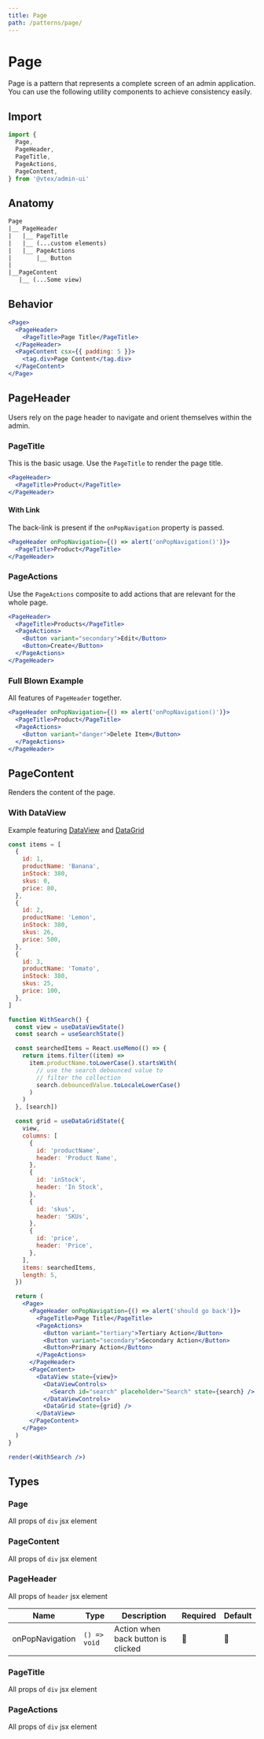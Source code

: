 ```yaml
---
title: Page
path: /patterns/page/
---
```


# Page

Page is a pattern that represents a complete screen of an admin application. You can use the following utility components to achieve consistency easily.

## Import

```jsx isStatic
import {
  Page,
  PageHeader,
  PageTitle,
  PageActions,
  PageContent,
} from '@vtex/admin-ui'
```

## Anatomy

```txt isStatic
Page
|__ PageHeader
|   |__ PageTitle
|   |__ (...custom elements)
|   |__ PageActions
|       |__ Button
|
|__PageContent
   |__ (...Some view)
```

## Behavior

```jsx
<Page>
  <PageHeader>
    <PageTitle>Page Title</PageTitle>
  </PageHeader>
  <PageContent csx={{ padding: 5 }}>
    <tag.div>Page Content</tag.div>
  </PageContent>
</Page>
```

## PageHeader

Users rely on the page header to navigate and orient themselves within the admin.

### PageTitle

This is the basic usage. Use the `PageTitle` to render the page title.

```jsx
<PageHeader>
  <PageTitle>Product</PageTitle>
</PageHeader>
```

#### With Link

The back-link is present if the `onPopNavigation` property is passed.

```jsx
<PageHeader onPopNavigation={() => alert('onPopNavigation()')}>
  <PageTitle>Product</PageTitle>
</PageHeader>
```

### PageActions

Use the `PageActions` composite to add actions that are relevant for the whole page.

```jsx
<PageHeader>
  <PageTitle>Products</PageTitle>
  <PageActions>
    <Button variant="secondary">Edit</Button>
    <Button>Create</Button>
  </PageActions>
</PageHeader>
```

### Full Blown Example

All features of `PageHeader` together.

```jsx
<PageHeader onPopNavigation={() => alert('onPopNavigation()')}>
  <PageTitle>Product</PageTitle>
  <PageActions>
    <Button variant="danger">Delete Item</Button>
  </PageActions>
</PageHeader>
```

## PageContent

Renders the content of the page.

### With DataView

Example featuring [DataView](/patterns/data-view/) and [DataGrid](/data-grid/)

```jsx noInline
const items = [
  {
    id: 1,
    productName: 'Banana',
    inStock: 380,
    skus: 0,
    price: 80,
  },
  {
    id: 2,
    productName: 'Lemon',
    inStock: 380,
    skus: 26,
    price: 500,
  },
  {
    id: 3,
    productName: 'Tomato',
    inStock: 380,
    skus: 25,
    price: 100,
  },
]

function WithSearch() {
  const view = useDataViewState()
  const search = useSearchState()

  const searchedItems = React.useMemo(() => {
    return items.filter((item) =>
      item.productName.toLowerCase().startsWith(
        // use the search debounced value to
        // filter the collection
        search.debouncedValue.toLocaleLowerCase()
      )
    )
  }, [search])

  const grid = useDataGridState({
    view,
    columns: [
      {
        id: 'productName',
        header: 'Product Name',
      },
      {
        id: 'inStock',
        header: 'In Stock',
      },
      {
        id: 'skus',
        header: 'SKUs',
      },
      {
        id: 'price',
        header: 'Price',
      },
    ],
    items: searchedItems,
    length: 5,
  })

  return (
    <Page>
      <PageHeader onPopNavigation={() => alert('should go back')}>
        <PageTitle>Page Title</PageTitle>
        <PageActions>
          <Button variant="tertiary">Tertiary Action</Button>
          <Button variant="secondary">Secondary Action</Button>
          <Button>Primary Action</Button>
        </PageActions>
      </PageHeader>
      <PageContent>
        <DataView state={view}>
          <DataViewControls>
            <Search id="search" placeholder="Search" state={search} />
          </DataViewControls>
          <DataGrid state={grid} />
        </DataView>
      </PageContent>
    </Page>
  )
}

render(<WithSearch />)
```

## Types

### Page

All props of `div` jsx element

### PageContent

All props of `div` jsx element

### PageHeader

All props of `header` jsx element

| Name            | Type         | Description                        | Required | Default |
| --------------- | ------------ | ---------------------------------- | -------- | ------- |
| onPopNavigation | `() => void` | Action when back button is clicked | 🚫       | 🚫      |

### PageTitle

All props of `div` jsx element

### PageActions

All props of `div` jsx element
